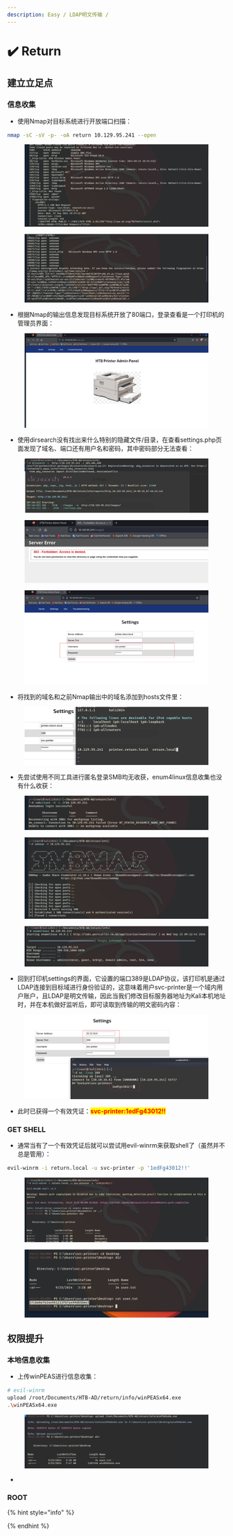 ```yaml
---
description: Easy / LDAP明文传输 /
---
```


# ✔️ Return

## 建立立足点

### 信息收集

* 使用Nmap对目标系统进行开放端口扫描：

```bash
nmap -sC -sV -p- -oA return 10.129.95.241 --open
```

<figure><img src="../../.gitbook/assets/1 (19).png" alt=""><figcaption></figcaption></figure>

<figure><img src="../../.gitbook/assets/2 (15).png" alt=""><figcaption></figcaption></figure>

* 根据Nmap的输出信息发现目标系统开放了80端口，登录查看是一个打印机的管理员界面：

<figure><img src="../../.gitbook/assets/3 (17).png" alt=""><figcaption></figcaption></figure>

* 使用dirsearch没有找出来什么特别的隐藏文件/目录，在查看settings.php页面发现了域名、端口还有用户名和密码，其中密码部分无法查看：

<figure><img src="../../.gitbook/assets/4 (16).png" alt=""><figcaption></figcaption></figure>

<figure><img src="../../.gitbook/assets/5 (15).png" alt=""><figcaption></figcaption></figure>

<figure><img src="../../.gitbook/assets/6 (16).png" alt=""><figcaption></figcaption></figure>

* 将找到的域名和之前Nmap输出中的域名添加到hosts文件里：

<figure><img src="../../.gitbook/assets/7 (18).png" alt=""><figcaption></figcaption></figure>

* 先尝试使用不同工具进行匿名登录SMB均无收获，enum4linux信息收集也没有什么收获：

<figure><img src="../../.gitbook/assets/8.png" alt=""><figcaption></figcaption></figure>

<figure><img src="../../.gitbook/assets/9.png" alt=""><figcaption></figcaption></figure>

<figure><img src="../../.gitbook/assets/10.png" alt=""><figcaption></figcaption></figure>

* 回到打印机settings的界面，它设置的端口389是LDAP协议，该打印机是通过LDAP连接到目标域进行身份验证的，这意味着用户svc-printer是一个域内用户账户，且LDAP是明文传输，因此当我们修改目标服务器地址为Kali本机地址时，并在本机做好监听后，即可读取到传输的明文密码内容：

<figure><img src="../../.gitbook/assets/11.png" alt=""><figcaption></figcaption></figure>

* 此时已获得一个有效凭证：<mark style="color:red;">**svc-printer:1edFg43012!!**</mark>&#x20;

### GET SHELL

* 通常当有了一个有效凭证后就可以尝试用evil-winrm来获取shell了（虽然并不总是管用）：

```bash
evil-winrm -i return.local -u svc-printer -p '1edFg43012!!'
```

<figure><img src="../../.gitbook/assets/12.png" alt=""><figcaption></figcaption></figure>

<figure><img src="../../.gitbook/assets/13.png" alt=""><figcaption></figcaption></figure>

## 权限提升

### 本地信息收集

* 上传winPEAS进行信息收集：

```bash
# evil-winrm
upload /root/Documents/HTB-AD/return/info/winPEASx64.exe
.\winPEASx64.exe
```

<figure><img src="../../.gitbook/assets/14.png" alt=""><figcaption></figcaption></figure>

*











### ROOT







{% hint style="info" %}

{% endhint %}
